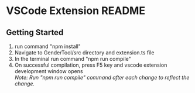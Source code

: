# VSCode Extension README

 ## Getting Started
1. run command "npm install"
2. Navigate to GenderTool/src directory and extension.ts file
3. In the terminal run command "npm run compile"
4. On successful compilation, press F5 key and vscode extension development window opens <br>
_Note: Run "npm run compile" command after each change to reflect the change._

